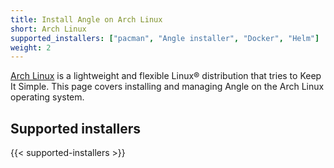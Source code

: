 ```yaml
---
title: Install Angle on Arch Linux
short: Arch Linux
supported_installers: ["pacman", "Angle installer", "Docker", "Helm"]
weight: 2
---
```


[Arch Linux] is a lightweight and flexible Linux® distribution that tries to Keep It Simple. This page covers installing and managing Angle on the Arch Linux operating system.

## Supported installers

{{< supported-installers >}}

[Arch Linux]: https://archlinux.org/
